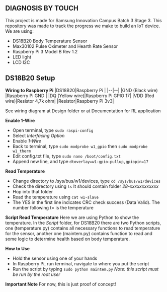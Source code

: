## DIAGNOSIS BY TOUCH
This project is made for Samsung Innovation Campus Batch 3 Stage 3. This repository was made to track the progress we make to build an IoT device.
We are using:

 - DS18B20 Body Temperature Sensor
 - Max30102 Pulse Oximeter and Hearth Rate Sensor
 - Raspberry Pi 3 Model B Rev 1.2
 - LED light
 - LCD I2C
## DS18B20 Setup
**Wiring to Raspberry Pi**
|DS18B20|Raspberry Pi  |
|--|--|
|GND (Black wire) |Raspberry Pi GND |
|DQ (Yellow wire)|Raspberry Pi GPIO 17|
|VDD (Red wire)|Resistor 4,7k ohm|
|Resistor|Raspberry Pi 3v3|

See wiring diagram at Design folder or at Documentation for RL application

**Enable 1-Wire**
 - Open terminal, type `sudo raspi-config`
 - Select *Interfacing Option*
 - Enable *1-Wire*
 - Back to terminal, type `sudo modprobe w1_gpio` then `sudo modprobe w1_therm`
 - Edit config.txt file, type `sudo nano /boot/config.txt`
 - Append new line, and type `dtoverlay=w1-gpio-pullup,gpiopin=17`

**Read Temperature**

 - Change directory to /sys/bus/w1/devices, type `cd /sys/bus/w1/devices`
 - Check the directory using `ls` It should contain folder *28-xxxxxxxxxxxx*
 - Hop into that folder
 - Read the temperature using `cat w1-slave`
 - The YES in the first line indicates CRC check success (Data Valid). The number following t= is the temperature
 
**Script Read Temperature**
Here we are using Python to show the temperature. In the *Script* folder, for DS18B20 there are two Python scripts, one (temperature.py) contains all necessary functions to read temperature for the sensor, another one (maintem.py) contains function to read and some logic to determine health based on body temperature.

**How to Use**

 - Hold the sensor using one of your hands
 - In Raspberry Pi, run terminal, navigate to where you put the script
 - Run the script by typing `sudo python maintem.py` *Note: this script must be run by the root user*
 
 **Important Note**
For now, this is just proof of concept!